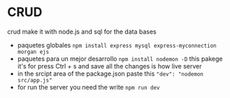 # CRUD
crud make it with node.js and sql for the data bases 

- paquetes globales 
`npm install express mysql express-myconnection morgan ejs `
- paquetes para un mejor desarrollo 
`npm install nodemon -D`
this pakege it's for press Ctrl + s and save all the changes is how live server
- in the srcipt area of the package.json paste this 
`"dev": "nodemon src/app.js"`
- for run the server you need the write 
 `npm run dev`